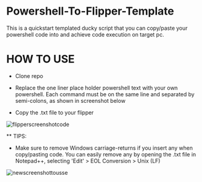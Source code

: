 # Powershell-To-Flipper-Template
This is a quickstart templated ducky script that you can copy/paste your powershell code into and achieve code execution on target pc.

# HOW TO USE

- Clone repo

- Replace the one liner place holder powershell text with your own powershell. Each command must be on the same line and separated by semi-colons, as shown in screenshot below

- Copy the .txt file to your flipper


![flipperscreenshotcode](https://user-images.githubusercontent.com/33561650/227402925-3d3da87f-c907-47e6-a1f4-2ebe32b5c1e8.JPG)



** TIPS:
- Make sure to remove Windows carriage-returns if you insert any when copy/pasting code. You can easily remove any by opening the .txt file in Notepad++, selecting 'Edit' > EOL Conversion > Unix (LF)

![newscreenshottousse](https://user-images.githubusercontent.com/33561650/227406711-cd8ec438-73f4-4bc7-b70e-6b40a98b20c2.png)
